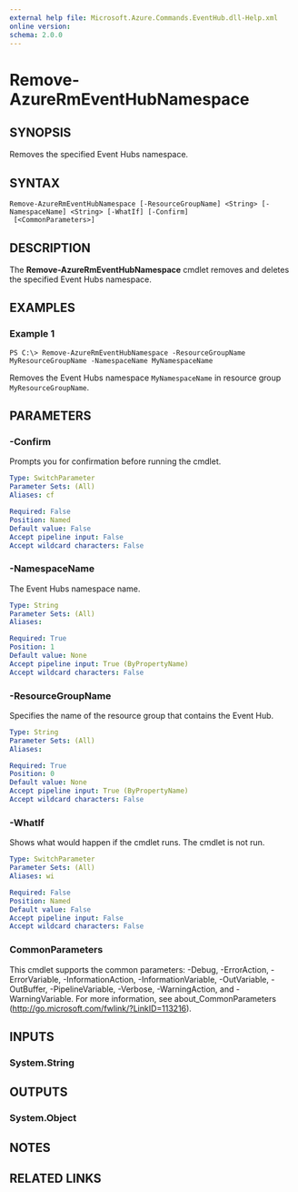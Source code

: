 ```yaml
---
external help file: Microsoft.Azure.Commands.EventHub.dll-Help.xml
online version: 
schema: 2.0.0
---
```


# Remove-AzureRmEventHubNamespace

## SYNOPSIS
Removes the specified Event Hubs namespace.

## SYNTAX

```
Remove-AzureRmEventHubNamespace [-ResourceGroupName] <String> [-NamespaceName] <String> [-WhatIf] [-Confirm]
 [<CommonParameters>]
```

## DESCRIPTION
The **Remove-AzureRmEventHubNamespace** cmdlet removes and deletes the specified Event Hubs namespace.

## EXAMPLES

### Example 1
```
PS C:\> Remove-AzureRmEventHubNamespace -ResourceGroupName MyResourceGroupName -NamespaceName MyNamespaceName
```

Removes the Event Hubs namespace `MyNamespaceName` in resource group `MyResourceGroupName`.

## PARAMETERS

### -Confirm
Prompts you for confirmation before running the cmdlet.

```yaml
Type: SwitchParameter
Parameter Sets: (All)
Aliases: cf

Required: False
Position: Named
Default value: False
Accept pipeline input: False
Accept wildcard characters: False
```

### -NamespaceName

The Event Hubs namespace name.


```yaml
Type: String
Parameter Sets: (All)
Aliases: 

Required: True
Position: 1
Default value: None
Accept pipeline input: True (ByPropertyName)
Accept wildcard characters: False
```

### -ResourceGroupName

Specifies the name of the resource group that contains the Event Hub.


```yaml
Type: String
Parameter Sets: (All)
Aliases: 

Required: True
Position: 0
Default value: None
Accept pipeline input: True (ByPropertyName)
Accept wildcard characters: False
```

### -WhatIf
Shows what would happen if the cmdlet runs.
The cmdlet is not run.

```yaml
Type: SwitchParameter
Parameter Sets: (All)
Aliases: wi

Required: False
Position: Named
Default value: False
Accept pipeline input: False
Accept wildcard characters: False
```

### CommonParameters
This cmdlet supports the common parameters: -Debug, -ErrorAction, -ErrorVariable, -InformationAction, -InformationVariable, -OutVariable, -OutBuffer, -PipelineVariable, -Verbose, -WarningAction, and -WarningVariable. For more information, see about_CommonParameters (http://go.microsoft.com/fwlink/?LinkID=113216).

## INPUTS

### System.String

## OUTPUTS

### System.Object

## NOTES

## RELATED LINKS

